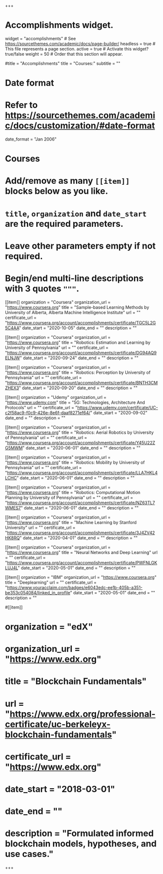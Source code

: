 +++
# Accomplishments widget.
widget = "accomplishments"  # See https://sourcethemes.com/academic/docs/page-builder/
headless = true  # This file represents a page section.
active = true  # Activate this widget? true/false
weight = 50  # Order that this section will appear.

#title = "Accomplish&shy;ments"
title = "Courses:"
subtitle = ""

# Date format
#   Refer to https://sourcethemes.com/academic/docs/customization/#date-format
date_format = "Jan 2006"

#   Courses
#   Add/remove as many `[[item]]` blocks below as you like.
#   `title`, `organization` and `date_start` are the required parameters.
#   Leave other parameters empty if not required.
#   Begin/end multi-line descriptions with 3 quotes `"""`.

[[item]]
  organization = "Coursera"
  organization_url = "https://www.coursera.org"
  title = "Sample-based Learning Methods by University of Alberta, Alberta Machine Intelligence Institute"
  url = ""
  certificate_url = "https://www.coursera.org/account/accomplishments/certificate/TGC5L2G5C4AA"
  date_start = "2020-10-05"
  date_end = ""
  description = ""

[[item]]
  organization = "Coursera"
  organization_url = "https://www.coursera.org"
  title = "Robotics: Estimation and Learning by University of Pennsylvania"
  url = ""
  certificate_url = "https://www.coursera.org/account/accomplishments/certificate/DG94AQ9ELNJW"
  date_start = "2020-09-24"
  date_end = ""
  description = ""

[[item]]
  organization = "Coursera"
  organization_url = "https://www.coursera.org"
  title = "Robotics: Perception by University of Pennsylvania"
  url = ""
  certificate_url = "https://www.coursera.org/account/accomplishments/certificate/BNTH3CMZHEX3"
  date_start = "2020-09-20"
  date_end = ""
  description = ""


[[item]]
  organization = "Udemy"
  organization_url = "https://www.udemy.com"
  title = "5G: Technologies, Architecture And Protocols"
  url = ""
  certificate_url = "https://www.udemy.com/certificate/UC-c2f58ac9-f0c9-426e-8e6f-daaf8271ef64/"
  date_start = "2020-09-02"
  date_end = ""
  description = ""

[[item]]
  organization = "Coursera"
  organization_url = "https://www.coursera.org"
  title = "Robotics: Aerial Robotics by University of Pennsylvania"
  url = ""
  certificate_url = "https://www.coursera.org/account/accomplishments/certificate/Y45U22ZG5MWM"
  date_start = "2020-06-01"
  date_end = ""
  description = ""

[[item]]
  organization = "Coursera"
  organization_url = "https://www.coursera.org"
  title = "Robotics: Mobility by University of Pennsylvania"
  url = ""
  certificate_url = "https://www.coursera.org/account/accomplishments/certificate/LLA7HKL4LCHC"
  date_start = "2020-06-01"
  date_end = ""
  description = ""

[[item]]
  organization = "Coursera"
  organization_url = "https://www.coursera.org"
  title = "Robotics: Computational Motion Planning by University of Pennsylvania"
  url = ""
  certificate_url = "https://www.coursera.org/account/accomplishments/certificate/NZ63TL7WMES7"
  date_start = "2020-06-01"
  date_end = ""
  description = ""

[[item]]
  organization = "Coursera"
  organization_url = "https://www.coursera.org"
  title = "Machine Learning by Stanford University"
  url = ""
  certificate_url = "https://www.coursera.org/account/accomplishments/certificate/3J4ZV42HK8RQ"
  date_start = "2020-04-01"
  date_end = ""
  description = ""


[[item]]
  organization = "Coursera"
  organization_url = "https://www.coursera.org"
  title = "Neural Networks and Deep Learning"
  url = ""
  certificate_url = "https://www.coursera.org/account/accomplishments/certificate/PWFNLGKLUJ4L"
  date_start = "2020-05-01"
  date_end = ""
  description = ""

[[item]]
  organization = "IBM"
  organization_url = "https://www.coursera.org"
  title = "Deeplearning"
  url = ""
  certificate_url = "https://www.youracclaim.com/badges/e6043edc-ee1b-405b-a351-be353c054084/linked_in_profile"
  date_start = "2020-05-01"
  date_end = ""
  description = ""

#[[item]]
#  organization = "edX"
#  organization_url = "https://www.edx.org"
#  title = "Blockchain Fundamentals"
#  url = "https://www.edx.org/professional-certificate/uc-berkeleyx-blockchain-fundamentals"
#  certificate_url = "https://www.edx.org"
#  date_start = "2018-03-01"
#  date_end = ""
#  description = "Formulated informed blockchain models, hypotheses, and use cases."
  

+++
